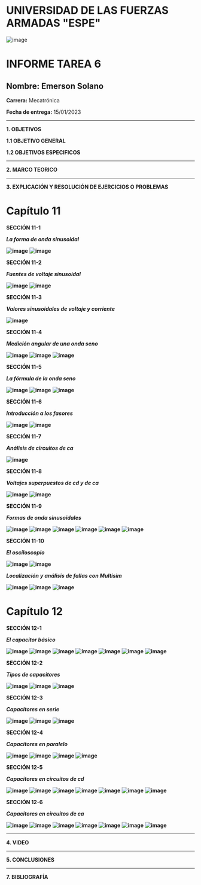 # UNIVERSIDAD DE LAS FUERZAS ARMADAS "ESPE"
![image](https://user-images.githubusercontent.com/116772918/200762591-a164d8db-c02e-4269-8bb4-0bc4c810d79f.png)

# INFORME TAREA 6

**Nombre:** Emerson Solano
-
**Carrera:** Mecatrónica

**Fecha de entrega:** 15/01/2023

--------------------------------------------------------------------------------------------------------------------------------------------------------------------------------------------------------------------------------------------------------------------
**1. OBJETIVOS**

**1.1  OBJETIVO GENERAL**


**1.2  OBJETIVOS ESPECIFICOS**

--------------------------------------------------------------------------------------------------------------------------------------------------------------------------------------------------------------------------------------------------------------------

**2. MARCO TEORICO**

--------------------------------------------------------------------------------------------------------------------------------------------------------------------------------------------------------------------------------------------------------------------

**3. EXPLICACIÓN Y RESOLUCIÓN DE EJERCICIOS O PROBLEMAS**

# Capítulo 11

**SECCIÓN 11-1**

***La forma de onda sinusoidal***

**![image](https://user-images.githubusercontent.com/116835707/212208815-d0615e7f-1915-44eb-9dc6-97b5c4f3312b.png)**
**![image](https://user-images.githubusercontent.com/116835707/212208906-d97ae612-5916-4693-bccb-add01ec4e9eb.png)**

**SECCIÓN 11-2**

***Fuentes de voltaje sinusoidal***

**![image](https://user-images.githubusercontent.com/116835707/212209190-c00bf745-7121-487d-85ea-be3309c718dc.png)**
**![image](https://user-images.githubusercontent.com/116835707/212209279-e0eb0e72-8d3f-4015-9152-652bcd3cc825.png)**

**SECCIÓN 11-3**

***Valores sinusoidales de voltaje y corriente***

**![image](https://user-images.githubusercontent.com/116835707/212209623-f815d6e2-a2d1-4b7e-acdd-5d6535cb0beb.png)**

**SECCIÓN 11-4**

***Medición angular de una onda seno***

**![image](https://user-images.githubusercontent.com/116835707/212209703-78a77839-9c9c-4662-ae48-71a52f3bfdac.png)**
**![image](https://user-images.githubusercontent.com/116835707/212209940-f9dbde82-a133-4b97-b822-8669f882f89e.png)**
**![image](https://user-images.githubusercontent.com/116835707/212210026-13ef9796-46a6-494e-9735-cdf85fdb5d94.png)**

**SECCIÓN 11-5**

***La fórmula de la onda seno***

**![image](https://user-images.githubusercontent.com/116835707/212210238-3445729d-80a6-4806-84f4-5389695baae4.png)**
**![image](https://user-images.githubusercontent.com/116835707/212210319-67606908-a922-4663-8df3-7d05ae097aab.png)**
**![image](https://user-images.githubusercontent.com/116835707/212210401-4ac08be8-1fb5-4c9f-8ecc-3ba80f00018c.png)**

**SECCIÓN 11-6**

***Introducción a los fasores***

**![image](https://user-images.githubusercontent.com/116835707/212212211-cfd84a3e-91bd-42fe-af4c-17798921fa84.png)**
**![image](https://user-images.githubusercontent.com/116835707/212210705-4d7e5cc0-2a39-49f9-be10-eca8f4de163f.png)**

**SECCIÓN 11-7**

***Análisis de circuitos de ca***

**![image](https://user-images.githubusercontent.com/116835707/212210868-3199cf7f-c66a-457a-88da-1cb4c2f0c95f.png)**

**SECCIÓN 11-8**

***Voltajes superpuestos de cd y de ca***

**![image](https://user-images.githubusercontent.com/116835707/212224308-5a0fcf43-ced9-4dca-b566-61a1176514c1.png)**
**![image](https://user-images.githubusercontent.com/116835707/212224447-cf72b4a6-86c0-4c8c-8c7d-7c84205f08a9.png)**

**SECCIÓN 11-9**

***Formas de onda sinusoidales***

**![image](https://user-images.githubusercontent.com/116835707/212224588-324044c8-a7b4-42f8-82f3-e1d1201ae052.png)**
**![image](https://user-images.githubusercontent.com/116835707/212224669-f9f75bcd-e2ab-4b9f-988c-bc5c1d8922e1.png)**
**![image](https://user-images.githubusercontent.com/116835707/212224782-a1746a6d-04d3-4cdf-b41e-5ed0b9750a62.png)**
**![image](https://user-images.githubusercontent.com/116835707/212224841-38676f88-abcb-4acb-bd09-8763e0ca2331.png)**
**![image](https://user-images.githubusercontent.com/116835707/212224908-7c9c817f-2e60-4ed6-b599-49321cbabde2.png)**
**![image](https://user-images.githubusercontent.com/116835707/212225033-8cfdbc21-310c-427c-8cfa-c4c961fa01e3.png)**

**SECCIÓN 11-10**

***El osciloscopio***

**![image](https://user-images.githubusercontent.com/116835707/212225192-d31ab386-4368-4816-bd2d-32a7447db9e6.png)**
**![image](https://user-images.githubusercontent.com/116835707/212225610-adbb67e8-7875-42a1-8786-db008fec6677.png)**

***Localización y análisis de fallas con Multisim***

**![image](https://user-images.githubusercontent.com/116835707/212225859-9fd46112-9ce5-423f-b768-b4da11a8ccd7.png)**
**![image](https://user-images.githubusercontent.com/116835707/212225903-dbcdb242-280b-4305-abcb-e7c1f9cc243f.png)**
**![image](https://user-images.githubusercontent.com/116835707/212225947-741806a4-b3d1-4781-a471-410bfd8486fe.png)**

# Capítulo 12

**SECCIÓN 12-1**

***El capacitor básico***

**![image](https://user-images.githubusercontent.com/116835707/212228272-d8b3fbf3-2520-4789-aba7-834899555d64.png)**
**![image](https://user-images.githubusercontent.com/116835707/212228340-461fd27f-a43f-4a25-b333-13726ba306cf.png)**
**![image](https://user-images.githubusercontent.com/116835707/212228394-82fe463c-5c95-4303-b4ad-d383335da03a.png)**
**![image](https://user-images.githubusercontent.com/116835707/212228464-95fc19fb-403f-4f42-baea-81851c5f54b7.png)**
**![image](https://user-images.githubusercontent.com/116835707/212228587-90cdd7ff-16a4-4c4e-bc46-8b418c4db3e2.png)**
**![image](https://user-images.githubusercontent.com/116835707/212228623-4c5d00de-05f2-47b2-82c4-4cadfe5d7b76.png)**
**![image](https://user-images.githubusercontent.com/116835707/212228667-e6aa4b7a-1fd2-40b2-9f46-e6ca8c98a239.png)**

**SECCIÓN 12-2**

***Tipos de capacitores***

**![image](https://user-images.githubusercontent.com/116835707/212228826-e6ac2a16-46ed-4e16-b32f-ea20214f7b39.png)**
**![image](https://user-images.githubusercontent.com/116835707/212228868-302c9634-a95d-4ceb-a885-7d8f42a97a5a.png)**
**![image](https://user-images.githubusercontent.com/116835707/212228940-a9e5515d-dbd3-4219-a18d-c6f7a0b957f9.png)**

**SECCIÓN 12-3**

***Capacitores en serie***

**![image](https://user-images.githubusercontent.com/116835707/212229043-74d9aa13-65db-4ce6-9c87-975006753f69.png)**
**![image](https://user-images.githubusercontent.com/116835707/212229088-6538cdc4-6994-4b4a-afc5-62b93c91fe7b.png)**
**![image](https://user-images.githubusercontent.com/116835707/212229142-3f675452-1edb-4d7b-8e71-c502622a7c45.png)**

**SECCIÓN 12-4**

***Capacitores en paralelo***

**![image](https://user-images.githubusercontent.com/116835707/212229344-7a5684e6-aa12-4dbc-a73d-08120b2d484f.png)**
**![image](https://user-images.githubusercontent.com/116835707/212229402-309b7706-1b25-41bf-9b1c-7a8995a2bd6c.png)**
**![image](https://user-images.githubusercontent.com/116835707/212229505-38e5f239-1eaf-4999-816a-8e36c0c05a4d.png)**
**![image](https://user-images.githubusercontent.com/116835707/212229561-5af4fd33-9735-48da-90ec-a75fead79d56.png)**

**SECCIÓN 12-5**

***Capacitores en circuitos de cd***

**![image](https://user-images.githubusercontent.com/116835707/212229690-88b4bb37-2f20-4d26-82e2-e5cd969a0da5.png)**
**![image](https://user-images.githubusercontent.com/116835707/212230242-ce2dba7c-ca22-466e-9968-8be0d94a1ec7.png)**
**![image](https://user-images.githubusercontent.com/116835707/212230292-8cbd6f06-6d8f-4367-ba3d-16a62648e86a.png)**
**![image](https://user-images.githubusercontent.com/116835707/212230436-4326ab5e-afda-4415-9bf3-35cc66466cc9.png)**
**![image](https://user-images.githubusercontent.com/116835707/212230496-ba5a40e3-21d1-451e-91c1-3e2928587e59.png)**
**![image](https://user-images.githubusercontent.com/116835707/212230548-f609dfa1-4beb-46f9-ab67-e9dae10f590f.png)**
**![image](https://user-images.githubusercontent.com/116835707/212230753-e43956fb-83f8-411a-afbf-daebec6044d3.png)**

**SECCIÓN 12-6**

***Capacitores en circuitos de ca***

**![image](https://user-images.githubusercontent.com/116835707/212231283-9f7fdeaa-6c18-4156-85e8-27c56e093ff2.png)**
**![image](https://user-images.githubusercontent.com/116835707/212231383-0c4499c2-aa5d-4de7-bbe7-7062c1f4aa0c.png)**
**![image](https://user-images.githubusercontent.com/116835707/212231454-5621adf0-f28c-466a-bde6-87c3c6c3b4f6.png)**
**![image](https://user-images.githubusercontent.com/116835707/212231518-d46c5382-a4db-45b4-90dd-edf5d2de6f54.png)**
**![image](https://user-images.githubusercontent.com/116835707/212231612-7a534bfe-e754-4e96-b403-374636b58263.png)**
**![image](https://user-images.githubusercontent.com/116835707/212231682-13b93cbe-2495-4666-8ce5-3619be548c22.png)**
**![image](https://user-images.githubusercontent.com/116835707/212231733-8e76a924-21ac-451c-a223-260ace0e5b5f.png)**

























--------------------------------------------------------------------------------------------------------------------------------------------------------------------------------------------------------------------------------------------------------------------

**4. VIDEO**

--------------------------------------------------------------------------------------------------------------------------------------------------------------------------------------------------------------------------------------------------------------------

**5. CONCLUSIONES**

--------------------------------------------------------------------------------------------------------------------------------------------------------------------------------------------------------------------------------------------------------------------

**7. BIBLIOGRAFÍA**
